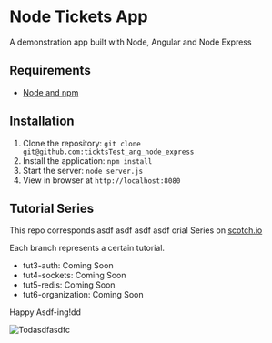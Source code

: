 # Node Tickets App

A demonstration app built with Node,  Angular and Node Express


## Requirements

- [Node and npm](http://nodejs.org)

## Installation

1. Clone the repository: `git clone git@github.com:ticktsTest_ang_node_express`
2. Install the application: `npm install`
3. Start the server: `node server.js`
4. View in browser at `http://localhost:8080`

## Tutorial Series

This repo corresponds asdf asdf asdf asdf orial Series on [scotch.io](http://)

Each branch represents a certain tutorial.
- tut3-auth: Coming Soon
- tut4-sockets: Coming Soon
- tut5-redis: Coming Soon
- tut6-organization: Coming Soon

Happy Asdf-ing!dd

![Todasdfasdfc](http://i.imgur.com/n.png)
